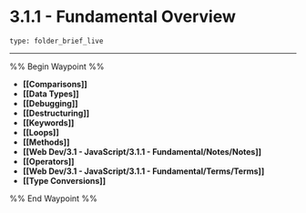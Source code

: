 # 3.1.1 - Fundamental Overview
 
```ccard
type: folder_brief_live
```
 
---

%% Begin Waypoint %%
- **[[Comparisons]]**
- **[[Data Types]]**
- **[[Debugging]]**
- **[[Destructuring]]**
- **[[Keywords]]**
- **[[Loops]]**
- **[[Methods]]**
- **[[Web Dev/3.1 - JavaScript/3.1.1 - Fundamental/Notes/Notes]]**
- **[[Operators]]**
- **[[Web Dev/3.1 - JavaScript/3.1.1 - Fundamental/Terms/Terms]]**
- **[[Type Conversions]]**

%% End Waypoint %%